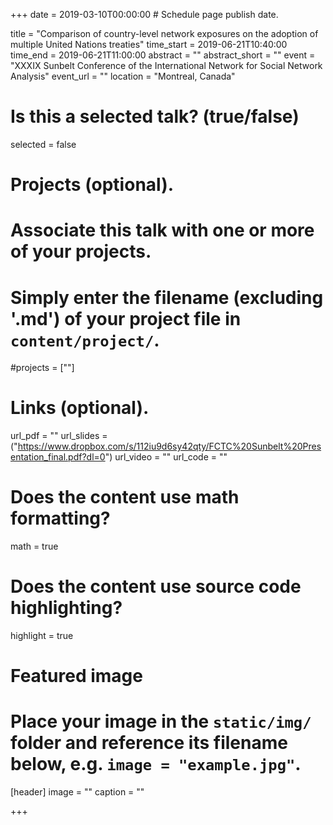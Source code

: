+++
date = 2019-03-10T00:00:00  # Schedule page publish date.

title = "Comparison of country-level network exposures on the adoption of multiple United Nations treaties"
time_start = 2019-06-21T10:40:00
time_end = 2019-06-21T11:00:00
abstract = ""
abstract_short = ""
event = "XXXIX Sunbelt Conference of the International Network for Social Network Analysis"
event_url = ""
location = "Montreal, Canada"

# Is this a selected talk? (true/false)
selected = false

# Projects (optional).
#   Associate this talk with one or more of your projects.
#   Simply enter the filename (excluding '.md') of your project file in `content/project/`.
#projects = [""]

# Links (optional).
url_pdf = ""
url_slides = ("https://www.dropbox.com/s/112iu9d6sy42qty/FCTC%20Sunbelt%20Presentation_final.pdf?dl=0")
url_video = ""
url_code = ""

# Does the content use math formatting?
math = true

# Does the content use source code highlighting?
highlight = true

# Featured image
# Place your image in the `static/img/` folder and reference its filename below, e.g. `image = "example.jpg"`.
[header]
image = ""
caption = ""

+++
